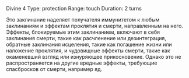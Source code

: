 Divine 4
Type: protection
Range: touch
Duration: 2 turns

Это заклинание наделяет получателя иммунитетом к любым заклинаниям и эффектам проклятия и смерти, направленным на него. Эффекты, блокируемые этим заклинанием, включают в себя заклинания смерти, такие как расчленение или дезинтеграция, обратные заклинания исцеления, такие как погашение жизни или наложение проклятия, и чудовищные эффекты смерти, такие как окаменевший взгляд или изнуряющее прикосновение. Однако это не распространяется на другие вредные эффекты, требующие спасбросков от смерти, например яд.